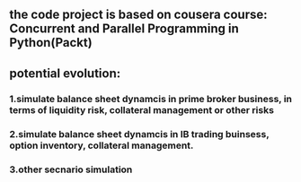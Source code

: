 ## the code project is based on cousera course: Concurrent and Parallel Programming in Python(Packt)
## 

## potential evolution:
### 1.simulate balance sheet dynamcis in prime broker business, in terms of liquidity risk, collateral management or other risks
### 2.simulate balance sheet dynamcis in IB trading buinsess, option inventory, collateral management.
### 3.other secnario simulation
